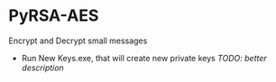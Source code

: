 # PyRSA-AES
Encrypt and Decrypt small messages

- Run New Keys.exe, that will create new private keys
_TODO: better description_
